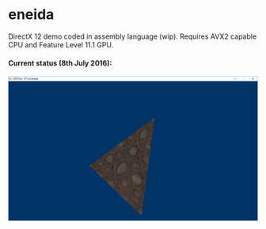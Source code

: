 # eneida
DirectX 12 demo coded in assembly language (wip). Requires AVX2 capable CPU and Feature Level 11.1 GPU.

#### Current status (8th July 2016):

![Current Look](/screenshots/eneida_080716.png)



